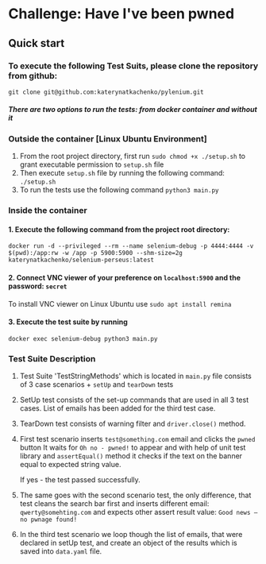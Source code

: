 # Challenge: Have I've been pwned

##  Quick start

### To execute the following Test Suits, please clone the repository from github:

`git clone git@github.com:katerynatkachenko/pylenium.git`

##### There are two options to run the tests: from docker container and without it

### Outside the container [Linux Ubuntu Environment]

1. From the root project directory, first run `sudo chmod +x ./setup.sh` to grant executable permission to `setup.sh` file
2. Then execute `setup.sh` file by running the following command: `./setup.sh`
3. To run the tests use the following command `python3 main.py`

### Inside the container 

#### 1. Execute the following command from the project root directory: 

`docker run -d --privileged --rm --name selenium-debug -p 4444:4444 -v $(pwd):/app:rw -w /app -p 5900:5900 --shm-size=2g katerynatkachenko/selenium-perseus:latest`

#### 2. Connect VNC viewer of your preference on `localhost:5900` and the password: `secret` 

To install VNC viewer on Linux Ubuntu use `sudo apt install remina`
   
#### 3. Execute the test suite by running 

`docker exec selenium-debug python3 main.py`
   
### Test Suite Description

1. Test Suite 'TestStringMethods' which is located in `main.py` file consists of 3 case scenarios + `setUp` and `tearDown` tests 

2. SetUp test consists of the set-up commands that are used in all 3 test cases. List of emails has been added for the third test case.
   
3. TearDown test consists of warning filter and `driver.close()` method.
   
4. First test scenario inserts `test@something.com` email and clicks the `pwned` button
   It waits for `Oh no - pwned!` to appear and with help of unit test library and `assertEqual()` method it checks if the text on the banner equal to expected string value.
  
   If yes - the test passed successfully.
   
5. The same goes with the second scenario test, the only difference, that test cleans the search bar first and inserts different email: `qwerty@somehting.com` and expects other assert result value: `Good news — no pwnage found!`

6. In the third test scenario we loop though the list of emails, that were declared in setUp test, and create an object of the results which is saved into `data.yaml` file. 

